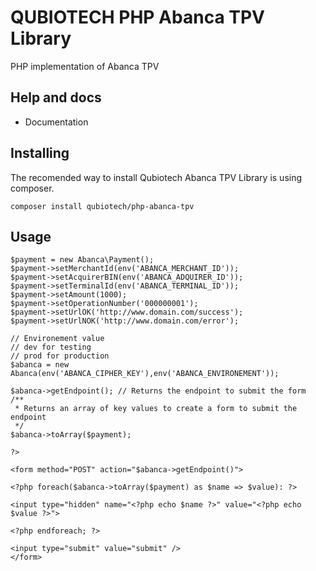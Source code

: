 # QUBIOTECH PHP Abanca TPV Library

PHP implementation of Abanca TPV

## Help and docs

- Documentation

## Installing

The recomended way to install Qubiotech Abanca TPV Library is using composer.

    composer install qubiotech/php-abanca-tpv

## Usage

    $payment = new Abanca\Payment();
    $payment->setMerchantId(env('ABANCA_MERCHANT_ID'));
    $payment->setAcquirerBIN(env('ABANCA_ADQUIRER_ID'));
    $payment->setTerminalId(env('ABANCA_TERMINAL_ID'));
    $payment->setAmount(1000);
    $payment->setOperationNumber('000000001');
    $payment->setUrlOK('http://www.domain.com/success');
    $payment->setUrlNOK('http://www.domain.com/error');

    // Environement value 
    // dev for testing
    // prod for production
    $abanca = new Abanca(env('ABANCA_CIPHER_KEY'),env('ABANCA_ENVIRONEMENT'));
    
    $abanca->getEndpoint(); // Returns the endpoint to submit the form
    /**
     * Returns an array of key values to create a form to submit the endpoint
     */
    $abanca->toArray($payment);
    
    ?>
    
    <form method="POST" action="$abanca->getEndpoint()">
    
    <?php foreach($abanca->toArray($payment) as $name => $value): ?>
    
    <input type="hidden" name="<?php echo $name ?>" value="<?php echo $value ?>">
    
    <?php endforeach; ?>
    
    <input type="submit" value="submit" />
    </form>
    